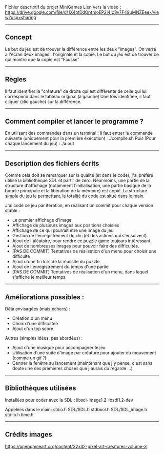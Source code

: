 Fichier descriptif du projet MiniGames
Lien vers la vidéo : https://drive.google.com/file/d/1X4otDdOnfmoEP2I4Ic3v7F49uMNZEee-/view?usp=sharing

------------
Concept
------------
Le but du jeu est de trouver la différence entre les deux "images".
On verra à l'écran deux images : l'originale et la copie.
Le but du jeu est de trouver ce qui montre que la copie est "Fausse"

------------
Règles
------------
Il faut identifier la "créature" de droite qui est différente de celle qui lui correspond dans le tableau original (à gauche)
Une fois identifiée, il faut cliquer (clic gauche) sur la différence.

------------
Comment compiler et lancer le programme ?
------------
En utilisant des commandes dans un terminal :
Il faut entrer la commande suivante (uniquement pour la première éxécution) :
	./compile.sh
Puis (Pour chaque lancement du jeu) :
	./a.out

------------
Description des fichiers écrits
------------
Comme cela doit se remarquer sur la qualité (et dans le code), j'ai préféré utilisé la bibliothèque SDL et partir de zéro.
Néanmoins, une partie de la structure d'affichage (notamment l'initialisation, une partie basique de la boucle principale et la libération de la mémoire) est copié.
La structure simple du jeu le permettant, la totalité du code est situé dans le main.

J'ai codé ce jeu par itération, en réalisant un commit pour chaque version stable :
- Le premier affichage d'image
- Affichage de plusieurs images aux positions choisies
- Affichage de ce qui pourrait être une image du jeu
- Gestion de l'enregistrement du clic (et des actions qui s'ensuivent)
- Ajout de l'aléatoire, pour rendre ce puzzle game toujours intéressant.
- Ajout de nombreuses images pour pouvoir faire des difficultés.
- [PAS DE COMMIT] Tentatives de réalisation d'un menu pour choisir une difficulté
- Ajout d'une fin lors de la réussite du puzzle
- Ajout de l'enregistrement du temps d'une partie 
- [PAS DE COMMIT] Tentatives de réalisation d'un menu, dans lequel s'affiche le meilleur temps

------------
Améliorations possibles :
------------
Déjà envisagées (mais échecs) :
- Création d'un menu
- Choix d'une difficultée
- Ajout d'un top score

Autres (simples idées, pas abordées) :
- Ajout d'une musique pour accompagner le jeu
- Utilisation d'une suite d'image par créature pour ajouter du mouvement (comme un gif ?)
- Centrer la fenêtre au lancement (maintenant que j'y pense, c'est sans doute une des premières choses que j'aurais du regardé ...)

------------
Bibliothèques utilisées
------------
Installées pour coder avec la SDL :
libsdl-image1.2
libsdl1.2-dev

Appelées dans le main:
stdio.h
SDL/SDL.h
stdbool.h
SDL/SDL_image.h
stdlib.h
time.h

------------
Crédits images
------------
https://opengameart.org/content/32x32-pixel-art-creatures-volume-3
